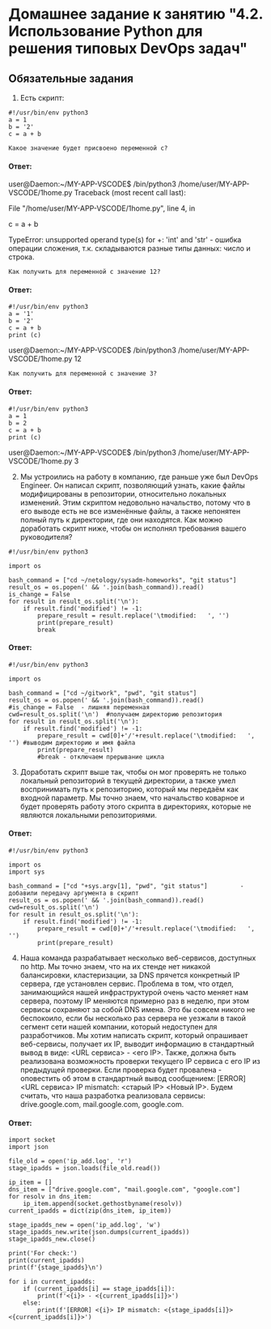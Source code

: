 # Домашнее задание к занятию "4.2. Использование Python для решения типовых DevOps задач"
## Обязательные задания


1. Есть скрипт:
```
#!/usr/bin/env python3
a = 1
b = '2'
c = a + b
```

    Какое значение будет присвоено переменной c?
#### Ответ:
    
user@Daemon:~/MY-APP-VSCODE$ /bin/python3 /home/user/MY-APP-VSCODE/1home.py
Traceback (most recent call last):

File "/home/user/MY-APP-VSCODE/1home.py", line 4, in <module>
  
c = a + b
  
TypeError: unsupported operand type(s) for +: 'int' and 'str' - ошибка операции сложения, т.к. складываются разные типы данных: число и строка.
    
    Как получить для переменной c значение 12?
#### Ответ:    
```  
#!/usr/bin/env python3
a = '1'
b = '2'
c = a + b
print (c)
```
user@Daemon:~/MY-APP-VSCODE$ /bin/python3 /home/user/MY-APP-VSCODE/1home.py
12

    Как получить для переменной c значение 3?
#### Ответ:    
```  
#!/usr/bin/env python3
a = 1
b = 2
c = a + b
print (c)
```
user@Daemon:~/MY-APP-VSCODE$ /bin/python3 /home/user/MY-APP-VSCODE/1home.py
3

2. Мы устроились на работу в компанию, где раньше уже был DevOps Engineer. Он написал скрипт, позволяющий узнать, какие файлы модифицированы в репозитории, относительно локальных изменений. Этим скриптом недовольно начальство, потому что в его выводе есть не все изменённые файлы, а также непонятен полный путь к директории, где они находятся. Как можно доработать скрипт ниже, чтобы он исполнял требования вашего руководителя?
```
#!/usr/bin/env python3

import os

bash_command = ["cd ~/netology/sysadm-homeworks", "git status"]
result_os = os.popen(' && '.join(bash_command)).read()
is_change = False
for result in result_os.split('\n'):
    if result.find('modified') != -1:
        prepare_result = result.replace('\tmodified:   ', '')
        print(prepare_result)
        break
```
#### Ответ: 
```
#!/usr/bin/env python3

import os

bash_command = ["cd ~/gitwork", "pwd", "git status"]            
result_os = os.popen(' && '.join(bash_command)).read()
#is_change = False  - лишняя переменная
cwd=result_os.split('\n')  #получаем директорию репозитория
for result in result_os.split('\n'):
    if result.find('modified') != -1:
        prepare_result = cwd[0]+'/'+result.replace('\tmodified:   ', '') #выводим директорию и имя файла
        print(prepare_result)
        #break - отключаем прерывание цикла
```
3. Доработать скрипт выше так, чтобы он мог проверять не только локальный репозиторий в текущей директории, а также умел воспринимать путь к репозиторию, который мы передаём как входной параметр. Мы точно знаем, что начальство коварное и будет проверять работу этого скрипта в директориях, которые не являются локальными репозиториями.
#### Ответ:
```
#!/usr/bin/env python3

import os
import sys

bash_command = ["cd "+sys.argv[1], "pwd", "git status"]         - добавили передачу аргумента в скрипт
result_os = os.popen(' && '.join(bash_command)).read()          
cwd=result_os.split('\n')
for result in result_os.split('\n'):
    if result.find('modified') != -1:
        prepare_result = cwd[0]+'/'+result.replace('\tmodified:   ', '')
        print(prepare_result)
```
4. Наша команда разрабатывает несколько веб-сервисов, доступных по http. Мы точно знаем, что на их стенде нет никакой балансировки, кластеризации, за DNS прячется конкретный IP сервера, где установлен сервис. Проблема в том, что отдел, занимающийся нашей инфраструктурой очень часто меняет нам сервера, поэтому IP меняются примерно раз в неделю, при этом сервисы сохраняют за собой DNS имена. Это бы совсем никого не беспокоило, если бы несколько раз сервера не уезжали в такой сегмент сети нашей компании, который недоступен для разработчиков. Мы хотим написать скрипт, который опрашивает веб-сервисы, получает их IP, выводит информацию в стандартный вывод в виде: <URL сервиса> - <его IP>. Также, должна быть реализована возможность проверки текущего IP сервиса c его IP из предыдущей проверки. Если проверка будет провалена - оповестить об этом в стандартный вывод сообщением: [ERROR] <URL сервиса> IP mismatch: <старый IP> <Новый IP>. Будем считать, что наша разработка реализовала сервисы: drive.google.com, mail.google.com, google.com.
#### Ответ:
```
import socket
import json

file_old = open('ip_add.log', 'r')
stage_ipadds = json.loads(file_old.read())

ip_item = []
dns_item = ["drive.google.com", "mail.google.com", "google.com"]
for resolv in dns_item:
    ip_item.append(socket.gethostbyname(resolv))
current_ipadds = dict(zip(dns_item, ip_item))

stage_ipadds_new = open('ip_add.log', 'w')
stage_ipadds_new.write(json.dumps(current_ipadds))
stage_ipadds_new.close()

print('For check:')
print(current_ipadds)
print(f'{stage_ipadds}\n')

for i in current_ipadds:
    if (current_ipadds[i] == stage_ipadds[i]):
        print(f'<{i}> - <{current_ipadds[i]}>')
    else:
        print(f'[ERROR] <{i}> IP mismatch: <{stage_ipadds[i]}> <{current_ipadds[i]}>')
    
 ```
    

